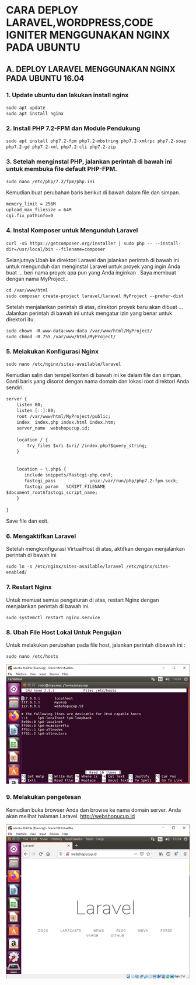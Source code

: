 # CARA DEPLOY LARAVEL,WORDPRESS,CODE IGNITER MENGGUNAKAN NGINX PADA UBUNTU

## A. DEPLOY LARAVEL MENGGUNAKAN NGINX PADA UBUNTU 16.04

### 1. Update ubuntu dan lakukan install nginx

    sudo apt update
    sudo apt install nginx
### 2. Install PHP 7.2-FPM dan Module Pendukung

    sudo apt install php7.2-fpm php7.2-mbstring php7.2-xmlrpc php7.2-soap php7.2-gd php7.2-xml php7.2-cli php7.2-zip
### 3. Setelah menginstal PHP, jalankan perintah di bawah ini untuk membuka file default PHP-FPM.

    sudo nano /etc/php/7.2/fpm/php.ini
Kemudian buat perubahan baris berikut di bawah dalam file dan simpan.

    memory_limit = 256M
    upload_max_filesize = 64M
    cgi.fix_pathinfo=0
### 4. Instal Komposer untuk Mengunduh Laravel

    curl -sS https://getcomposer.org/installer | sudo php -- --install-dir=/usr/local/bin --filename=composer
Selanjutnya Ubah ke direktori Laravel dan jalankan perintah di bawah ini untuk mengunduh dan menginstal Laravel untuk proyek yang ingin Anda buat ... beri nama proyek apa pun yang Anda inginkan . Saya membuat dengan nama MyProject .

    cd /var/www/html
    sudo composer create-project laravel/laravel MyProject --prefer-dist
Setelah menjalankan perintah di atas, direktori proyek baru akan dibuat ... Jalankan perintah di bawah ini untuk mengatur izin yang benar untuk direktori itu.

    sudo chown -R www-data:www-data /var/www/html/MyProject/
    sudo chmod -R 755 /var/www/html/MyProject/
###  5. Melakukan Konfigurasi Nginx

    sudo nano /etc/nginx/sites-available/laravel
Kemudian salin dan tempel konten di bawah ini ke dalam file dan simpan. Ganti baris yang disorot dengan nama domain dan lokasi root direktori Anda sendiri.

    server {
        listen 80;
        listen [::]:80;
        root /var/www/html/MyProject/public;
        index  index.php index.html index.htm;
        server_name  webshopucup.id;
    
        location / {
            try_files $uri $uri/ /index.php?$query_string;        
        }
    
      
        location ~ \.php$ {
           include snippets/fastcgi-php.conf;
           fastcgi_pass             unix:/var/run/php/php7.2-fpm.sock;
           fastcgi_param   SCRIPT_FILENAME $document_root$fastcgi_script_name;
        }
    
    }
Save file dan exit.

### 6. Mengaktifkan Laravel
Setelah mengkonfigurasi VirtualHost di atas, aktifkan dengan menjalankan perintah di bawah ini

    sudo ln -s /etc/nginx/sites-available/laravel /etc/nginx/sites-enabled/
### 7. Restart Nginx
Untuk memuat semua pengaturan di atas, restart Nginx dengan menjalankan perintah di bawah ini.

    sudo systemctl restart nginx.service
### 8. Ubah File Host Lokal Untuk Pengujian
Untuk melakukan perubahan pada file host, jalankan perintah dibawah ini :

    sudo nano /etc/hosts
<img src="pict/L2.PNG">


### 9.  Melakukan pengetesan
Kemudian buka browser Anda dan browse ke nama domain server. Anda akan melihat halaman Laravel.
http://webshopucup.id

<img src="pict/L1.PNG">

